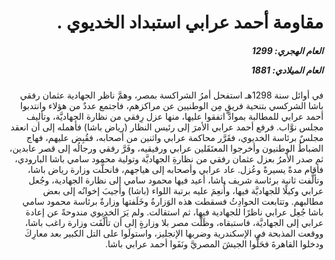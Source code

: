 <h1 dir="rtl">مقاومة أحمد عرابي استبداد الخديوي .</h1>

<h5 dir="rtl">العام الهجري:  1299

العام الميلادي: 1881

</h5>

<p dir="rtl">في أوائل سنة 1298هـ استفحل أمرُ الشراكسة بمصر، وهمَّ ناظر الجهادية عثمان رفقي باشا الشركسي بتنحية فريقٍ مِن الوطنيين عن مراكزهم، فاجتمع عددٌ من هؤلاء وانتدبوا أحمد عرابي للمطالبة بموادَّ اتفقوا عليها، منها عزل رِفقي من نظارة الجهاديَّة، وتأليف مجلس نوَّاب. فرفع أحمد عرابي الأمرَ إلى رئيس النظار (رياض باشا) فأهمله إلى أن انعقد مجلسٌ برئاسة الخديوي، فقَرَّر محاكمة عرابي واثنين من أصحابه، فقُبِض عليهم، فهاج الضباطُ الوطنيون وأخرجوا المعتَقَلين عرابي ورفيقيه، وفَرَّ رفقي ورجالُه إلى قصر عابدين، ثم صدر الأمرُ بعزل عثمان رفقي من نظارةِ الجهاديَّة وتولية محمود سامي باشا البارودي، فأقام مدةً يسيرةً وعُزل. عاد عرابي وأصحابه إلى هياجهم، فانحلَّت وزارة رياض باشا، وتألَّفت ثانية برئاسة شريف باشا، أعيد فيها محمود سامي إلى نظارة الجهادية، وجُعل عرابي وكيلًا للجهاديَّة فيها، وأُنعِمَ عليه برتبة اللواء (باشا) وأجيبَ إخوانُه إلى بعض مطالبهم. وتتابعت الحوادِثُ فسقطت هذه الوَزارةُ وخَلَفتها وزارةٌ برئاسة محمود سامي باشا جُعِل عرابي ناظرًا للجهادية فيها، ثم استقالت. ولم يَرَ الخديوي مندوحةً عن إعادة عرابي إلى الجهاديَّة، فاستبقاه، وظَلَّت مصر بلا وزارةٍ إلى أن تألَّفَت وزارة راغب باشا، ووقعت المذبحة في الإسكندرية وضربها الإنجليز، واستولَوا على التل الكبير بعد معارِكَ ودخلوا القاهرةَ فحَلُّوا الجيشَ المصريَّ ونَفَوا أحمد عرابي باشا.</p></br>
